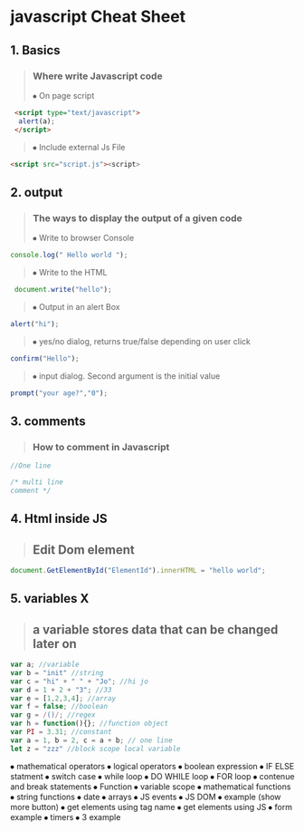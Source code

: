 # javascript Cheat Sheet

## 1. Basics
>### Where write Javascript code 
> ⦁ On page script
 ```html
  <script type="text/javascript">
   alert(a);
  </script> 
```

> ⦁ Include external Js File
```html
<script src="script.js"><script>
```

## 2.	output
>### The ways to display the output of a given code
> ⦁ Write to browser Console
```javascript
console.log(" Hello world ");
```
> ⦁ Write to the HTML
```javascript
 document.write("hello");
 ```
 > ⦁ Output in an alert Box
 ```javascript
 alert("hi");
 ```
 > ⦁ yes/no dialog, returns true/false depending on user click
 ```javascript
 confirm("Hello");
 ```
 > ⦁ input dialog. Second argument is the initial value
 ```javascript
 prompt("your age?","0");
 ```
## 3.	comments
>### How to comment in Javascript
```javascript
//One line
```
```javascript
/* multi line 
comment */
```
## 4.	Html inside JS
>## Edit Dom element
```Javascript
document.GetElementById("ElementId").innerHTML = "hello world";
```
## 5.	variables X
>## a variable stores data that can be changed later on
```javascript
var a; //variable
var b = "init" //string
var c = "hi" + " " + "Jo"; //hi jo
var d = 1 + 2 + "3"; //33
var e = [1,2,3,4]; //array
var f = false; //boolean
var g = /()/; //regex
var h = function(){}; //function object
var PI = 3.31; //constant
var a = 1, b = 2, c = a + b; // one line
let z = "zzz" //block scope local variable
```

⦁	mathematical operators
⦁	logical operators
⦁	boolean expression
⦁	IF ELSE statment
⦁	switch case
⦁	while loop
⦁	DO WHILE loop
⦁	FOR loop
⦁	contenue and break statements
⦁	Function
⦁	variable scope
⦁	mathematical functions
⦁	string functions
⦁	date
⦁	arrays
⦁	JS events
⦁	JS DOM
⦁	example (show more button)
⦁	get elements using tag name
⦁	get elements using JS
⦁	form example
⦁	timers
⦁	3 example
